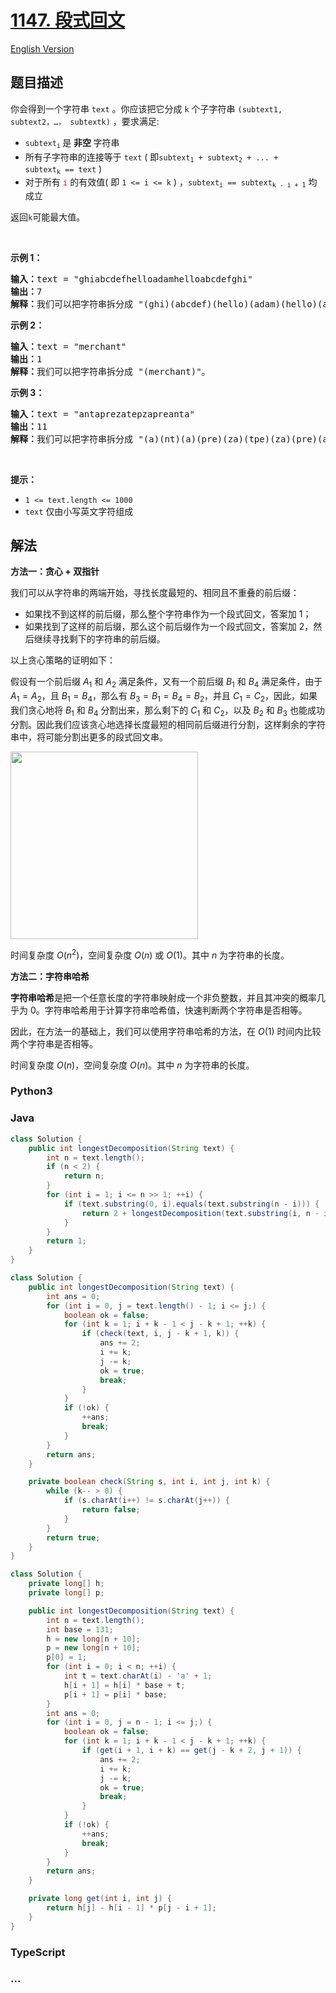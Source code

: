 # [1147. 段式回文](https://leetcode.cn/problems/longest-chunked-palindrome-decomposition)

[English Version](/solution/1100-1199/1147.Longest%20Chunked%20Palindrome%20Decomposition/README_EN.md)

## 题目描述

<!-- 这里写题目描述 -->

<p>你会得到一个字符串&nbsp;<code>text</code>&nbsp;。你应该把它分成 <code>k</code>&nbsp;个子字符串&nbsp;<code>(subtext1, subtext2，…， subtextk)</code>&nbsp;，要求满足:</p>

<ul>
	<li><code>subtext<sub>i</sub></code><sub>&nbsp;</sub>是 <strong>非空&nbsp;</strong>字符串</li>
	<li>所有子字符串的连接等于 <code>text</code> ( 即<code>subtext<sub>1</sub>&nbsp;+ subtext<sub>2</sub>&nbsp;+ ... + subtext<sub>k</sub>&nbsp;== text</code>&nbsp;)</li>
	<li>对于所有 <font color="#c7254e"><font face="Menlo, Monaco, Consolas, Courier New, monospace"><span style="font-size:12.6px"><span style="background-color:#f9f2f4">i</span></span></font></font>&nbsp;的有效值( 即&nbsp;<code>1 &lt;= i&nbsp;&lt;= k</code> ) ，<code>subtext<sub>i</sub>&nbsp;== subtext<sub>k - i + 1</sub></code> 均成立</li>
</ul>

<p>返回<code>k</code>可能最大值。</p>

<p>&nbsp;</p>

<p><strong>示例 1：</strong></p>

<pre>
<strong>输入：</strong>text = "ghiabcdefhelloadamhelloabcdefghi"
<strong>输出：</strong>7
<strong>解释：</strong>我们可以把字符串拆分成 "(ghi)(abcdef)(hello)(adam)(hello)(abcdef)(ghi)"。
</pre>

<p><strong>示例 2：</strong></p>

<pre>
<strong>输入：</strong>text = "merchant"
<strong>输出：</strong>1
<strong>解释：</strong>我们可以把字符串拆分成 "(merchant)"。
</pre>

<p><strong>示例 3：</strong></p>

<pre>
<strong>输入：</strong>text = "antaprezatepzapreanta"
<strong>输出：</strong>11
<strong>解释：</strong>我们可以把字符串拆分成 "(a)(nt)(a)(pre)(za)(tpe)(za)(pre)(a)(nt)(a)"。
</pre>

<p>&nbsp;</p>

<p><strong>提示：</strong></p>

<ul>
	<li><code>1 &lt;= text.length &lt;= 1000</code></li>
	<li><code>text</code>&nbsp;仅由小写英文字符组成</li>
</ul>

## 解法

<!-- 这里可写通用的实现逻辑 -->

**方法一：贪心 + 双指针**

我们可以从字符串的两端开始，寻找长度最短的、相同且不重叠的前后缀：

-   如果找不到这样的前后缀，那么整个字符串作为一个段式回文，答案加 $1$；
-   如果找到了这样的前后缀，那么这个前后缀作为一个段式回文，答案加 $2$，然后继续寻找剩下的字符串的前后缀。

以上贪心策略的证明如下：

假设有一个前后缀 $A_1$ 和 $A_2$ 满足条件，又有一个前后缀 $B_1$ 和 $B_4$ 满足条件，由于 $A_1 = A_2$，且 $B_1=B_4$，那么有 $B_3=B_1=B_4=B_2$，并且 $C_1 = C_2$，因此，如果我们贪心地将 $B_1$ 和 $B_4$ 分割出来，那么剩下的 $C_1$ 和 $C_2$，以及 $B_2$ 和 $B_3$ 也能成功分割。因此我们应该贪心地选择长度最短的相同前后缀进行分割，这样剩余的字符串中，将可能分割出更多的段式回文串。

<p><img alt="" src="https://fastly.jsdelivr.net/gh/doocs/leetcode@main/solution/1100-1199/1147.Longest%20Chunked%20Palindrome%20Decomposition/images/demo.png" style="width: 300px;" /></p>

时间复杂度 $O(n^2)$，空间复杂度 $O(n)$ 或 $O(1)$。其中 $n$ 为字符串的长度。

**方法二：字符串哈希**

**字符串哈希**是把一个任意长度的字符串映射成一个非负整数，并且其冲突的概率几乎为 $0$。字符串哈希用于计算字符串哈希值，快速判断两个字符串是否相等。

因此，在方法一的基础上，我们可以使用字符串哈希的方法，在 $O(1)$ 时间内比较两个字符串是否相等。

时间复杂度 $O(n)$，空间复杂度 $O(n)$。其中 $n$ 为字符串的长度。

<!-- tabs:start -->

### **Python3**

<!-- 这里可写当前语言的特殊实现逻辑 -->







### **Java**

<!-- 这里可写当前语言的特殊实现逻辑 -->

```java
class Solution {
    public int longestDecomposition(String text) {
        int n = text.length();
        if (n < 2) {
            return n;
        }
        for (int i = 1; i <= n >> 1; ++i) {
            if (text.substring(0, i).equals(text.substring(n - i))) {
                return 2 + longestDecomposition(text.substring(i, n - i));
            }
        }
        return 1;
    }
}
```

```java
class Solution {
    public int longestDecomposition(String text) {
        int ans = 0;
        for (int i = 0, j = text.length() - 1; i <= j;) {
            boolean ok = false;
            for (int k = 1; i + k - 1 < j - k + 1; ++k) {
                if (check(text, i, j - k + 1, k)) {
                    ans += 2;
                    i += k;
                    j -= k;
                    ok = true;
                    break;
                }
            }
            if (!ok) {
                ++ans;
                break;
            }
        }
        return ans;
    }

    private boolean check(String s, int i, int j, int k) {
        while (k-- > 0) {
            if (s.charAt(i++) != s.charAt(j++)) {
                return false;
            }
        }
        return true;
    }
}
```

```java
class Solution {
    private long[] h;
    private long[] p;

    public int longestDecomposition(String text) {
        int n = text.length();
        int base = 131;
        h = new long[n + 10];
        p = new long[n + 10];
        p[0] = 1;
        for (int i = 0; i < n; ++i) {
            int t = text.charAt(i) - 'a' + 1;
            h[i + 1] = h[i] * base + t;
            p[i + 1] = p[i] * base;
        }
        int ans = 0;
        for (int i = 0, j = n - 1; i <= j;) {
            boolean ok = false;
            for (int k = 1; i + k - 1 < j - k + 1; ++k) {
                if (get(i + 1, i + k) == get(j - k + 2, j + 1)) {
                    ans += 2;
                    i += k;
                    j -= k;
                    ok = true;
                    break;
                }
            }
            if (!ok) {
                ++ans;
                break;
            }
        }
        return ans;
    }

    private long get(int i, int j) {
        return h[j] - h[i - 1] * p[j - i + 1];
    }
}
```

















### **TypeScript**





### **...**

```

```


